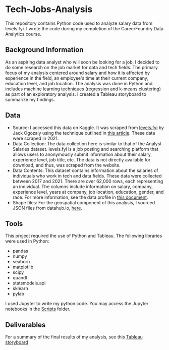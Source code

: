 # Tech-Jobs-Analysis
This repository contains Python code used to analyze salary data from levels.fyi.  I wrote the code during my completion of the CareerFoundry Data Analytics course.
## Background Information
As an aspiring data analyst who will soon be looking for a job, I decided to do some research on the job market for data and tech fields.  The primary focus of my analysis centered around salary and how it is affected by experience in the field, an employee's time at their current company, education level, and job location.  The analysis was done in Python and includes machine learning techniques (regression and k-means clustering) as part of an exploratory analysis.  I created a Tableau storyboard to summarize my findings.  
## Data 
* Source: I accessed this data on Kaggle.  It was scraped from [levels.fyi](levels.fyi) by Jack Ogozaly using the technique outlined in [this article](https://towardsdatascience.com/a-beginners-guide-to-grabbing-and-analyzing-salary-data-in-python-e8c60eab186e).  These data were scraped in 2021.
* Data Collection: The data collection here is similar to that of the Analyst Salaries dataset.  levels.fyi is a job posting and searching platform that allows users to anonymously submit information about their salary, experience level, job title, etc.  The data is not directly available for download, and thus, was scraped from the website.
* Data Contents: This dataset contains information about the salaries of individuals who work in tech and data fields.  These data were collected between 2017 and 2021.  There are over 62,000 rows, each representing an individual.  The columns include information on salary, company, experience level, years at company, job location, education, gender, and race.  For more information, see the data profile in [this document](05%20Sent%20to%20client/Task%206.1%20(Sourcing%20Open%20Data).pdf).
* Shape files: For the geospatial component of this analysis, I sourced JSON files from datahub.io, [here](https://datahub.io/core/geo-countries).
## Tools
This project required the use of Python and Tableau.  The following libraries were used in Python:
* pandas
* numpy
* seaborn
* matplotlib
* scipy
* quandl
* statsmodels.api
* sklearn
* pylab

I used Jupyter to write my python code.  You may access the Jupyter notebooks in the [Scripts]() folder.
## Deliverables
For a summary of the final results of my analysis, see this [Tableau storyboard](https://public.tableau.com/views/TechJobs/TechJobsAnexploratoryanalysisofthesalariesofvariousjobsindataandtechnology?:language=en-US&:display_count=n&:origin=viz_share_link)
